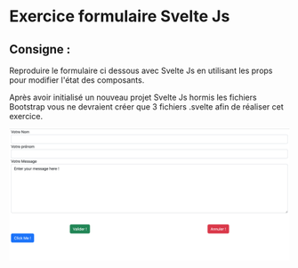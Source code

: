 # Exercice formulaire Svelte Js

## Consigne :

Reproduire le formulaire ci dessous avec Svelte Js en utilisant les props pour modifier l'état des composants.

Après avoir initialisé un nouveau projet Svelte Js hormis les fichiers Bootstrap vous ne devraient créer que 3 fichiers .svelte afin de réaliser cet exercice.

![alt text](https://github.com/stevenFA31/Svelte_form/blob/main/formulaire.png?raw=true)

